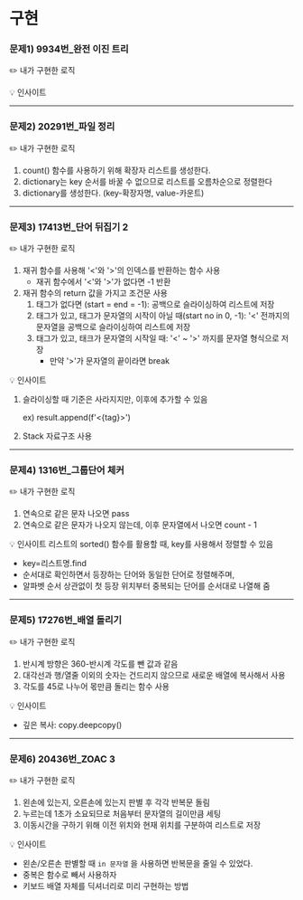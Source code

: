 # 구현

### 문제1) 9934번_완전 이진 트리
✏️ 내가 구현한 로직

💡 인사이트



---
### 문제2) 20291번_파일 정리
✏️ 내가 구현한 로직
1. count() 함수를 사용하기 위해 확장자 리스트를 생성한다.
2. dictionary는 key 순서를 바꿀 수 없으므로 리스트를 오름차순으로 정렬한다
3. dictionary를 생성한다. (key-확장자명, value-카운트)

---
### 문제3) 17413번_단어 뒤집기 2
✏️ 내가 구현한 로직
1. 재귀 함수를 사용해 '<'와 '>'의 인덱스를 반환하는 함수 사용
   - 재귀 함수에서 '<'와 '>'가 없다면 -1 반환
2. 재귀 함수의 return 값을 가지고 조건문 사용
   1. 태그가 없다면 (start = end = -1): 공백으로 슬라이싱하여 리스트에 저장
   2. 태그가 있고, 태그가 문자열의 시작이 아닐 때(start no in 0, -1): '<' 전까지의 문자열을 공백으로 슬라이싱하여 리스트에 저장
   3. 태그가 있고, 태크가 문자열의 시작일 때: '<' ~ '>' 까지를 문자열 형식으로 저장
      - 만약 '>'가 문자열의 끝이라면 break

💡 인사이트
1. 슬라이싱할 때 기준은 사라지지만, 이후에 추가할 수 있음 
   
   ex) result.append(f'<{tag}>')   
2. Stack 자료구조 사용

---

### 문제4) 1316번_그룹단어 체커
✏️ 내가 구현한 로직
1. 연속으로 같은 문자 나오면 pass
2. 연속으로 같은 문자가 나오지 않는데, 이후 문자열에서 나오면 count - 1

💡 인사이트
리스트의 sorted() 함수를 활용할 때, key를 사용해서 정렬할 수 있음
- key=리스트명.find
- 순서대로 확인하면서 등장하는 단어와 동일한 단어로 정렬해주며, 
- 알파벳 순서 상관없이 첫 등장 위치부터 중복되는 단어를 순서대로 나열해 줌 


---
### 문제5) 17276번_배열 돌리기
✏️ 내가 구현한 로직
1. 반시계 방향은 360-반시계 각도를 뺀 값과 같음
2. 대각선과 행/열줄 이외의 숫자는 건드리지 않으므로 새로운 배열에 복사해서 사용
3. 각도를 45로 나누어 몫만큼 돌리는 함수 사용

💡 인사이트
- 깊은 복사: copy.deepcopy()

---
### 문제6) 20436번_ZOAC 3
✏️ 내가 구현한 로직
1. 왼손에 있는지, 오른손에 있는지 판별 후 각각 반복문 돌림
2. 누르는데 1초가 소요되므로 처음부터 문자열의 길이만큼 세팅
3. 이동시간을 구하기 위해 이전 위치와 현재 위치를 구분하여 리스트로 저장

💡 인사이트
- 왼손/오른손 판별할 때 ```in 문자열``` 을 사용하면 반복문을 줄일 수 있었다.
- 중복은 함수로 빼서 사용하자
- 키보드 배열 자체를 딕셔너리로 미리 구현하는 방법

